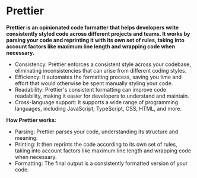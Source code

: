 # Prettier

**Prettier is an opinionated code formatter that helps developers write consistently styled code across different projects and teams. It works by parsing your code and reprinting it with its own set of rules, taking into account factors like maximum line length and wrapping code when necessary.**

- Consistency: Prettier enforces a consistent style across your codebase, eliminating inconsistencies that can arise from different coding styles.
- Efficiency: It automates the formatting process, saving you time and effort that would otherwise be spent manually styling your code.
- Readability: Prettier's consistent formatting can improve code readability, making it easier for developers to understand and maintain.
- Cross-language support: It supports a wide range of programming languages, including JavaScript, TypeScript, CSS, HTML, and more.

**How Prettier works:**

- Parsing: Prettier parses your code, understanding its structure and meaning.
- Printing: It then reprints the code according to its own set of rules, taking into account factors like maximum line length and wrapping code when necessary.
- Formatting: The final output is a consistently formatted version of your code.
